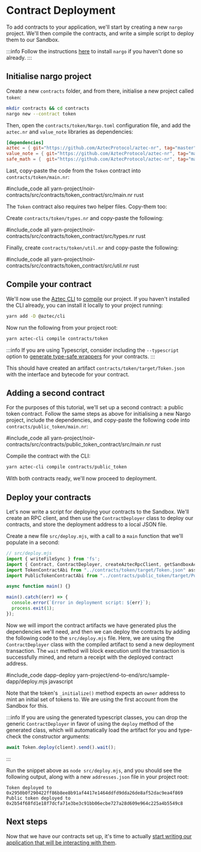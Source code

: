 # Contract Deployment

To add contracts to your application, we'll start by creating a new `nargo` project. We'll then compile the contracts, and write a simple script to deploy them to our Sandbox.

:::info
Follow the instructions [here](../../getting_started/noir_contracts.md) to install `nargo` if you haven't done so already.
:::

## Initialise nargo project

Create a new `contracts` folder, and from there, initialise a new project called `token`:

```sh
mkdir contracts && cd contracts
nargo new --contract token
```

Then, open the `contracts/token/Nargo.toml` configuration file, and add the `aztec.nr` and `value_note` libraries as dependencies:

```toml
[dependencies]
aztec = { git="https://github.com/AztecProtocol/aztec-nr", tag="master", directory="aztec" }
value_note = { git="https://github.com/AztecProtocol/aztec-nr", tag="master", directory="value-note" }
safe_math = {  git="https://github.com/AztecProtocol/aztec-nr", tag="master", directory="safe-math" }
```

Last, copy-paste the code from the `Token` contract into `contracts/token/main.nr`:

#include_code all yarn-project/noir-contracts/src/contracts/token_contract/src/main.nr rust

The `Token` contract also requires two helper files. Copy-them too:

Create `contracts/token/types.nr` and copy-paste the following:

#include_code all yarn-project/noir-contracts/src/contracts/token_contract/src/types.nr rust

Finally, create `contracts/token/util.nr` and copy-paste the following:

#include_code all yarn-project/noir-contracts/src/contracts/token_contract/src/util.nr rust

## Compile your contract

We'll now use the [Aztec CLI](../../cli/main.md) to [compile](../../contracts/compiling.md) our project. If you haven't installed the CLI already, you can install it locally to your project running:

```sh
yarn add -D @aztec/cli
```

Now run the following from your project root:

```sh
yarn aztec-cli compile contracts/token
```

:::info
If you are using Typescript, consider including the `--typescript` option to [generate type-safe wrappers](../../contracts/compiling.md#typescript-interfaces) for your contracts.
:::

This should have created an artifact `contracts/token/target/Token.json` with the interface and bytecode for your contract.

## Adding a second contract

For the purposes of this tutorial, we'll set up a second contract: a public token contract. Follow the same steps as above for initialising a new Nargo project, include the dependencies, and copy-paste the following code into `contracts/public_token/main.nr`:

#include_code all yarn-project/noir-contracts/src/contracts/public_token_contract/src/main.nr rust

Compile the contract with the CLI:

```sh
yarn aztec-cli compile contracts/public_token
```

With both contracts ready, we'll now proceed to deployment.

## Deploy your contracts

Let's now write a script for deploying your contracts to the Sandbox. We'll create an RPC client, and then use the `ContractDeployer` class to deploy our contracts, and store the deployment address to a local JSON file.

Create a new file `src/deploy.mjs`, with a call to a `main` function that we'll populate in a second:

```js
// src/deploy.mjs
import { writeFileSync } from 'fs';
import { Contract, ContractDeployer, createAztecRpcClient, getSandboxAccountsWallets } from '@aztec/aztec.js';
import TokenContractAbi from "../contracts/token/target/Token.json" assert { type: "json" };
import PublicTokenContractAbi from "../contracts/public_token/target/PublicToken.json" assert { type: "json" };

async function main() {}

main().catch((err) => {
  console.error(`Error in deployment script: ${err}`);
  process.exit(1);
});
```

Now we will import the contract artifacts we have generated plus the dependencies we'll need, and then we can deploy the contracts by adding the following code to the `src/deploy.mjs` file. Here, we are using the `ContractDeployer` class with the compiled artifact to send a new deployment transaction. The `wait` method will block execution until the transaction is successfully mined, and return a receipt with the deployed contract address.

#include_code dapp-deploy yarn-project/end-to-end/src/sample-dapp/deploy.mjs javascript

Note that the token's `_initialize()` method expects an `owner` address to mint an initial set of tokens to. We are using the first account from the Sandbox for this.

:::info
If you are using the generated typescript classes, you can drop the generic `ContractDeployer` in favor of using the `deploy` method of the generated class, which will automatically load the artifact for you and type-check the constructor arguments:

```typescript
await Token.deploy(client).send().wait();
```

:::

Run the snippet above as `node src/deploy.mjs`, and you should see the following output, along with a new `addresses.json` file in your project root:

```text
Token deployed to 0x2950b0f290422ff86b8ee8b91af4417e1464ddfd9dda26de8af52dac9ea4f869
Public token deployed to 0x2b54f68fd1e18f7dcfa71e3be3c91bb06ecbe727a28d609e964c225a4b5549c8
```

## Next steps

Now that we have our contracts set up, it's time to actually [start writing our application that will be interacting with them](./contract_interaction.md).
